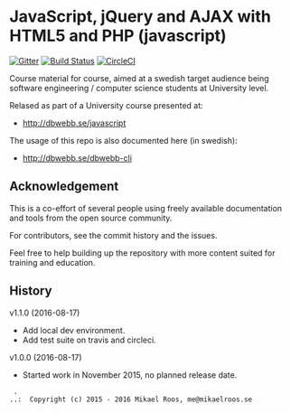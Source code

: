 JavaScript, jQuery and AJAX with HTML5 and PHP (javascript)
===================

[![Gitter](https://badges.gitter.im/Join%20Chat.svg)](https://gitter.im/mosbth/javascript?utm_source=badge&utm_medium=badge&utm_campaign=pr-badge&utm_content=body_badge)
[![Build Status](https://travis-ci.org/dbwebb-se/javascript.svg?branch=master)](https://travis-ci.org/dbwebb-se/javascript)
[![CircleCI](https://circleci.com/gh/dbwebb-se/javascript.svg?style=svg)](https://circleci.com/gh/dbwebb-se/javascript)

Course material for course, aimed at a swedish target audience being software engineering / computer science students at University level. 

Relased as part of a University course presented at:

* http://dbwebb.se/javascript

The usage of this repo is also documented here (in swedish):

* http://dbwebb.se/dbwebb-cli




Acknowledgement
-------------------

This is a co-effort of several people using freely available documentation and tools from the open source community. 

For contributors, see the commit history and the issues.

Feel free to help building up the repository with more content suited for training and education.



History
-------------------

v1.1.0 (2016-08-17)

* Add local dev environment.
* Add test suite on travis and circleci.


v1.0.0 (2016-08-17)

* Started work in November 2015, no planned release date.



```                                                            
 .                                                             
..:  Copyright (c) 2015 - 2016 Mikael Roos, me@mikaelroos.se   
```                                                            
